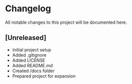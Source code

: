 # Changelog

All notable changes to this project will be documented here.

## [Unreleased]

- Initial project setup
- Added .gitignore
- Added LICENSE
- Added README.md
- Created /docs folder
- Prepared project for expansion
